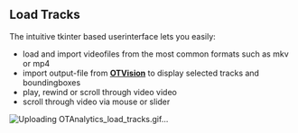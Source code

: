 ## Load Tracks 

The intuitive tkinter based userinterface lets you easily:

* load and import videofiles from the most common formats such as mkv or mp4
* import output-file from [**OTVision**](https://github.com/OpenTrafficCam/OTVision) to display selected tracks and boundingboxes 
* play, rewind or scroll through video video
* scroll through video via mouse or slider

![Uploading OTAnalytics_load_tracks.gif…]()
